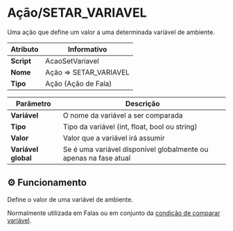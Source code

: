 ﻿# Ação/SETAR_VARIAVEL

Uma ação que define um valor a uma determinada variável de ambiente.

| Atributo | Informativo |
| -- | -- |
| **Script** | AcaoSetVariavel |
| **Nome** | Ação => SETAR_VARIAVEL |
| **Tipo** | Ação (Ação de Fala) |

| Parâmetro | Descrição |
| -- | -- |
| **Variável** | O nome da variável a ser comparada |
| **Tipo** | Tipo da variável (int, float, bool ou string) |
| **Valor** | Valor que a variável irá assumir |
| **Variável global** | Se é uma variável disponível globalmente ou apenas na fase atual |

## ⚙️ Funcionamento

Define o valor de uma variável de ambiente. 

Normalmente utilizada em Falas ou em conjunto da [condição de comparar variável](./Condicao_SE_VARIAVEL.md).

